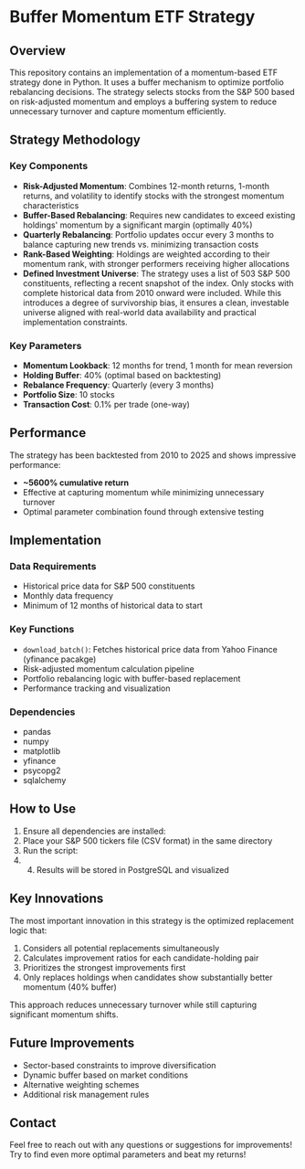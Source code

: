 # Buffer Momentum ETF Strategy

## Overview
This repository contains an implementation of a momentum-based ETF strategy done in Python. It uses a buffer mechanism to optimize portfolio rebalancing decisions. The strategy selects stocks from the S&P 500 based on risk-adjusted momentum and employs a buffering system to reduce unnecessary turnover and capture momentum efficiently.

## Strategy Methodology

### Key Components
- **Risk-Adjusted Momentum**: Combines 12-month returns, 1-month returns, and volatility to identify stocks with the strongest momentum characteristics
- **Buffer-Based Rebalancing**: Requires new candidates to exceed existing holdings' momentum by a significant margin (optimally 40%)
- **Quarterly Rebalancing**: Portfolio updates occur every 3 months to balance capturing new trends vs. minimizing transaction costs
- **Rank-Based Weighting**: Holdings are weighted according to their momentum rank, with stronger performers receiving higher allocations
- **Defined Investment Universe**: The strategy uses a list of 503 S&P 500 constituents, reflecting a recent snapshot of the index. Only stocks with complete historical data from 2010 onward were included. While this introduces a degree of survivorship bias, it ensures a clean, investable universe aligned with real-world data availability and practical implementation constraints.

### Key Parameters
- **Momentum Lookback**: 12 months for trend, 1 month for mean reversion
- **Holding Buffer**: 40% (optimal based on backtesting)
- **Rebalance Frequency**: Quarterly (every 3 months)
- **Portfolio Size**: 10 stocks
- **Transaction Cost**: 0.1% per trade (one-way)

## Performance
The strategy has been backtested from 2010 to 2025 and shows impressive performance:
- **~5600% cumulative return** 
- Effective at capturing momentum while minimizing unnecessary turnover
- Optimal parameter combination found through extensive testing

## Implementation

### Data Requirements
- Historical price data for S&P 500 constituents
- Monthly data frequency
- Minimum of 12 months of historical data to start

### Key Functions
- `download_batch()`: Fetches historical price data from Yahoo Finance (yfinance pacakge)
- Risk-adjusted momentum calculation pipeline
- Portfolio rebalancing logic with buffer-based replacement
- Performance tracking and visualization

### Dependencies
- pandas
- numpy
- matplotlib
- yfinance
- psycopg2
- sqlalchemy

## How to Use

1. Ensure all dependencies are installed:
2. Place your S&P 500 tickers file (CSV format) in the same directory
3. Run the script:
4. 4. Results will be stored in PostgreSQL and visualized

## Key Innovations

The most important innovation in this strategy is the optimized replacement logic that:
1. Considers all potential replacements simultaneously
2. Calculates improvement ratios for each candidate-holding pair
3. Prioritizes the strongest improvements first
4. Only replaces holdings when candidates show substantially better momentum (40% buffer)

This approach reduces unnecessary turnover while still capturing significant momentum shifts.

## Future Improvements
- Sector-based constraints to improve diversification
- Dynamic buffer based on market conditions
- Alternative weighting schemes
- Additional risk management rules

## Contact
Feel free to reach out with any questions or suggestions for improvements! Try to find even more optimal parameters and beat my returns!
